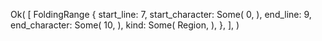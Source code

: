 Ok(
    [
        FoldingRange {
            start_line: 7,
            start_character: Some(
                0,
            ),
            end_line: 9,
            end_character: Some(
                10,
            ),
            kind: Some(
                Region,
            ),
        },
    ],
)